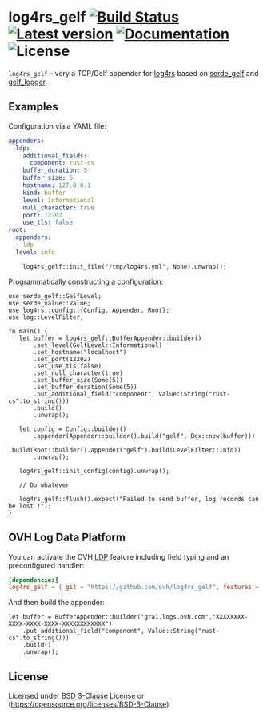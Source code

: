 # log4rs_gelf [![Build Status](https://travis-ci.org/ovh/log4rs_gelf.svg?branch=master)](https://travis-ci.org/ovh/log4rs_gelf) [![Latest version](https://img.shields.io/crates/v/log4rs_gelf.svg)](https://crates.io/crates/log4rs_gelf) [![Documentation](https://docs.rs/log4rs_gelf/badge.svg)](https://docs.rs/log4rs_gelf) ![License](https://img.shields.io/crates/l/log4rs_gelf.svg)

`log4rs_gelf` - very a TCP/Gelf appender for [log4rs](https://github.com/sfackler/log4rs) based on 
[serde_gelf](https://github.com/ovh/serde_gelf) and [gelf_logger](https://github.com/ovh/gelf_logger).


## Examples

Configuration via a YAML file:

```yaml
appenders:
  ldp:
    additional_fields:
      component: rust-cs
    buffer_duration: 5
    buffer_size: 5
    hostname: 127.0.0.1
    kind: buffer
    level: Informational
    null_character: true
    port: 12202
    use_tls: false
root:
  appenders:
  - ldp
  level: info
```

```rust,no_run
    log4rs_gelf::init_file("/tmp/log4rs.yml", None).unwrap();
```

Programmatically constructing a configuration:

```rust,no_run
use serde_gelf::GelfLevel;
use serde_value::Value;
use log4rs::config::{Config, Appender, Root};
use log::LevelFilter;

fn main() {
   let buffer = log4rs_gelf::BufferAppender::builder()
       .set_level(GelfLevel::Informational)
       .set_hostname("localhost")
       .set_port(12202)
       .set_use_tls(false)
       .set_null_character(true)
       .set_buffer_size(Some(5))
       .set_buffer_duration(Some(5))
       .put_additional_field("component", Value::String("rust-cs".to_string()))
       .build()
       .unwrap();

   let config = Config::builder()
       .appender(Appender::builder().build("gelf", Box::new(buffer)))
       .build(Root::builder().appender("gelf").build(LevelFilter::Info))
       .unwrap();

   log4rs_gelf::init_config(config).unwrap();

   // Do whatever

   log4rs_gelf::flush().expect("Failed to send buffer, log records can be lost !");
}
```

## OVH Log Data Platform

You can activate the OVH [LDP](https://docs.ovh.com/gb/en/logs-data-platform/) 
feature including field typing and an preconfigured handler:

```toml
[dependencies]
log4rs_gelf = { git = "https://github.com/ovh/log4rs_gelf", features = ["ovh-ldp"] }
```

And then build the appender:

```rust,no_run
let buffer = BufferAppender::builder("gra1.logs.ovh.com","XXXXXXXX-XXXX-XXXX-XXXX-XXXXXXXXXXXX")
    .put_additional_field("component", Value::String("rust-cs".to_string()))
    .build()
    .unwrap();
```

## License

Licensed under [BSD 3-Clause License](./LICENSE) or (https://opensource.org/licenses/BSD-3-Clause)